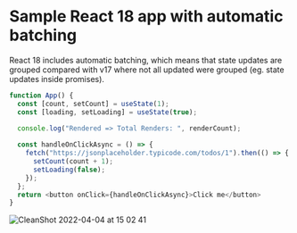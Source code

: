 # Sample React 18 app with automatic batching 

React 18 includes automatic batching, which means that state updates are grouped compared with v17 where not all updated were grouped (eg. state updates inside promises).

```javascript
function App() {
  const [count, setCount] = useState(1);
  const [loading, setLoading] = useState(true);
  
  console.log("Rendered => Total Renders: ", renderCount);

  const handleOnClickAsync = () => {
    fetch("https://jsonplaceholder.typicode.com/todos/1").then(() => {
      setCount(count + 1);
      setLoading(false);
    });
  };
  return <button onClick={handleOnClickAsync}>Click me</button>
}
```

![CleanShot 2022-04-04 at 15 02 41](https://user-images.githubusercontent.com/28633412/161540006-8563ea56-6ffb-4465-afbe-8718db659595.gif)



